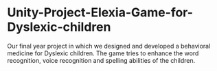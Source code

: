 # Unity-Project-Elexia-Game-for-Dyslexic-children
Our final year project in which we designed and developed a behavioral medicine for Dyslexic children. The game tries to enhance the word recognition, voice recognition and spelling abilities of the children.
